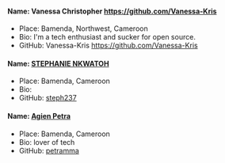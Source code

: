 #### Name: Vanessa Christopher https://github.com/Vanessa-Kris
- Place: Bamenda, Northwest, Cameroon
- Bio: I'm a tech enthusiast and sucker for open source. 
- GitHub: Vanessa-Kris https://github.com/Vanessa-Kris


#### Name: [STEPHANIE NKWATOH](https://github.com/steph237)
- Place: Bamenda, Cameroon
- Bio: 
- GitHub: [steph237](https://github.com/steph237)

#### Name: [Agien Petra](https://github.com/petramma)
- Place: Bamenda, Cameroon
- Bio: lover of tech
- GitHub: [petramma](https://github.com/petramma)
